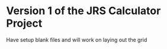 # Version 1 of the JRS Calculator Project
   Have setup blank files and will work on laying out the grid